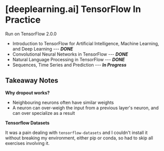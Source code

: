 # [deeplearning.ai] TensorFlow In Practice

Run on TensorFlow 2.0.0

- Introduction to TensorFlow for Artificial Intelligence, Machine Learning, and Deep Learning --- ***DONE***
- Convolutional Neural Networks in TensorFlow --- ***DONE***
- Natural Language Processing in TensorFlow --- ***DONE***
- Sequences, Time Series and Prediction --- ***In Progress***

## Takeaway Notes

**Why dropout works?**
- Neighbouring neurons often have similar weights
- A neuron can over-weigh the input from a previous layer's neuron, and can over specialize as a result

**Tensorflow Datasets**

It was a pain dealing with `tensorflow-datasets` and I couldn't install it without breaking my environment, either pip or conda, so had to skip all exercises involving it.